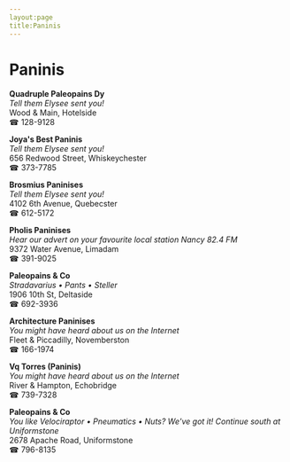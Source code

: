 ```yaml
---
layout:page
title:Paninis
---
```

# Paninis

**Quadruple Paleopains Dy**  
_Tell them Elysee sent you!_  
Wood & Main, Hotelside  
☎ 128-9128



**Joya's Best Paninis**  
_Tell them Elysee sent you!_  
656 Redwood Street, Whiskeychester  
☎ 373-7785



**Brosmius Paninises**  
_Tell them Elysee sent you!_  
4102 6th Avenue, Quebecster  
☎ 612-5172



**Pholis Paninises**  
_Hear our advert on your favourite local station Nancy 82.4 FM_  
9372 Water Avenue, Limadam  
☎ 391-9025



**Paleopains & Co**  
_Stradavarius • Pants • Steller_  
1906 10th St, Deltaside  
☎ 692-3936



**Architecture Paninises**  
_You might have heard about us on the Internet_  
Fleet & Piccadilly, Novemberston  
☎ 166-1974



**Vq Torres (Paninis)**  
_You might have heard about us on the Internet_  
River & Hampton, Echobridge  
☎ 739-7328



**Paleopains & Co**  
_You like Velociraptor • Pneumatics • Nuts? We've got it! 
Continue south at Uniformstone_  
2678 Apache Road, Uniformstone  
☎ 796-8135



